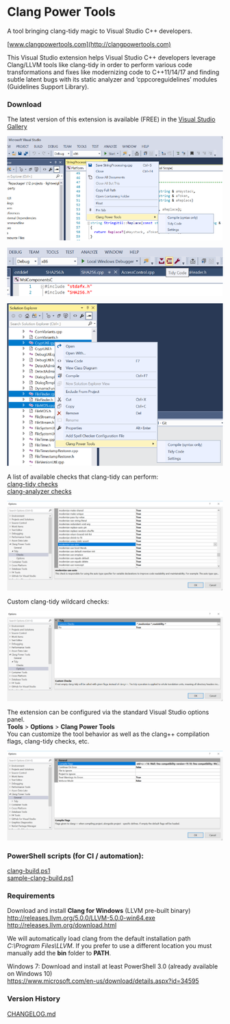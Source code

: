 Clang Power Tools
=================

A tool bringing clang-tidy magic to Visual Studio C++ developers.

[www.clangpowertools.com](http://clangpowertools.com)

This Visual Studio extension helps Visual Studio C++ developers leverage Clang/LLVM tools like clang-tidy in order to perform various code transformations and fixes like modernizing code to C++11/14/17 and finding subtle latent bugs with its static analyzer and ‘cppcoreguidelines’ modules (Guidelines Support Library).

### Download 

The latest version of this extension is available (FREE) in the [Visual Studio Gallery](https://marketplace.visualstudio.com/items?itemName=vs-publisher-690586.ClangPowerTools)

![ClangPowerTools](images/VSDemo1.png)

![ClangPowerTools](images/Toolbar1.png)

![ClangPowerTools](images/VSDemo3.PNG)

A list of available checks that clang-tidy can perform:  
[clang-tidy checks](https://clang.llvm.org/extra/clang-tidy/checks/list.html)  
[clang-analyzer checks](https://clang-analyzer.llvm.org/available_checks.html)

![ClangPowerTools](images/VSTidyChecks.PNG)

Custom clang-tidy wildcard checks:

![ClangPowerTools](images/VSTidyChecksWildcard.PNG)

The extension can be configured via the standard Visual Studio options panel.  
**Tools** > **Options** > **Clang Power Tools**  
You can customize the tool behavior as well as the clang++ compilation flags, clang-tidy checks, etc.

![ClangPowerTools](images/VSSettings.png)

### PowerShell scripts (for CI / automation):

[clang-build.ps1](https://github.com/Caphyon/clang-power-tools/blob/master/ClangPowerTools/ClangPowerTools/clang-build.ps1)  
[sample-clang-build.ps1](https://github.com/Caphyon/clang-power-tools/blob/master/ClangPowerTools/ClangPowerTools/sample-clang-build.ps1)

### Requirements

Download and install **Clang for Windows** (LLVM pre-built binary)  
http://releases.llvm.org/5.0.0/LLVM-5.0.0-win64.exe  
http://releases.llvm.org/download.html

We will automatically load clang from the default installation path *C:\Program Files\LLVM*. If you prefer to use a different location you must manually add the **bin** folder to **PATH**.  

Windows 7: Download and install at least PowerShell 3.0 (already available on Windows 10)  
https://www.microsoft.com/en-us/download/details.aspx?id=34595

### Version History

[CHANGELOG.md](https://github.com/Caphyon/clang-power-tools/blob/master/CHANGELOG.md)
